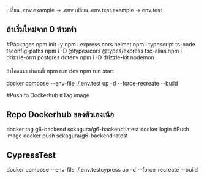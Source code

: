 เปลี่ยน .env.example -> .env
เปลี่ยน .env.test.example -> env.test

## ถ้าเริ่มใหม่จาก 0 ห้ามทำ

#Packages
npm init -y
npm i express cors helmet
npm i typescript ts-node tsconfig-paths
npm i -D @types/cors @types/express tsc-alias
npm i drizzle-orm postgres dotenv
npm i -D drizzle-kit nodemon

####

ถ้าโคลนมา ทำตามนี้
npm run dev
npm run start

docker compose --env-file ./.env.test up -d --force-recreate --build

#Push to Dockerhub
#Tag image

## Repo Dockerhub ของตัวเองเน้อ

docker tag g6-backend sckagura/g6-backend:latest
docker login
#Push image
docker push sckagura/g6-backend:latest

## CypressTest

docker compose --env-file ./.env.testcypress up -d --force-recreate --build
